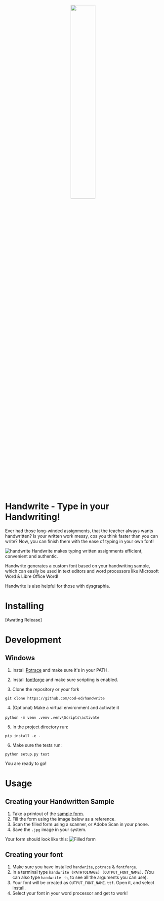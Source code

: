 <p align="center">
    <a href="https://github.com/cod-ed/simulate">
        <img src="https://raw.githubusercontent.com/cod-ed/assets/handwrite/logo.svg" width=40%>
        </img>
    </a>
</p>

# Handwrite - Type in your Handwriting!

Ever had those long-winded assignments, that the teacher always wants handwritten?
Is your written work messy, cos you think faster than you can write?
Now, you can finish them with the ease of typing in your own font!

![handwrite](https://raw.githubusercontent.com/cod-ed/assets/handwrite/handwrite.gif)
Handwrite makes typing written assignments efficient, convenient and authentic.

Handwrite generates a custom font based on your handwriting sample, which can easily be used in text editors and word processors like Microsoft Word & Libre Office Word!

Handwrite is also helpful for those with dysgraphia.

# Installing
[Awating Release]

# Development

## Windows

1. Install [Potrace](http://potrace.sourceforge.net/#downloading) and make sure it's in your PATH.

2. Install [fontforge](https://fontforge.org/en-US/downloads/) and make sure scripting is enabled.

3. Clone the repository or your fork

`git clone https://github.com/cod-ed/handwrite`

4. (Optional) Make a virtual environment and activate it

`python -m venv .venv`
`.venv\Scripts\activate`

5. In the project directory run:

`pip install -e .`

6. Make sure the tests run:

`python setup.py test`

You are ready to go!

# Usage

## Creating your Handwritten Sample 

1. Take a printout of the [sample form](https://github.com/cod-ed/handwrite/raw/main/handwrite_sample.pdf).
2. Fill the form using the image below as a reference.
3. Scan the filled form using a scanner, or Adobe Scan in your phone.
4. Save the `.jpg` image in your system.

Your form should look like this:
![Filled form](https://raw.githubusercontent.com/cod-ed/assets/handwrite/handwrite_filled_form.jpg)

## Creating your font
1. Make sure you have installed `handwrite`, `potrace` & `fontforge`.
2. In a terminal type `handwrite (PATHTOIMAGE) (OUTPUT_FONT_NAME)`.
(You can also type `handwrite -h`, to see all the arguments you can use).
3. Your font will be created as `OUTPUT_FONT_NAME.ttf`. Open it, and select install.
4. Select your font in your word processor and get to work!
